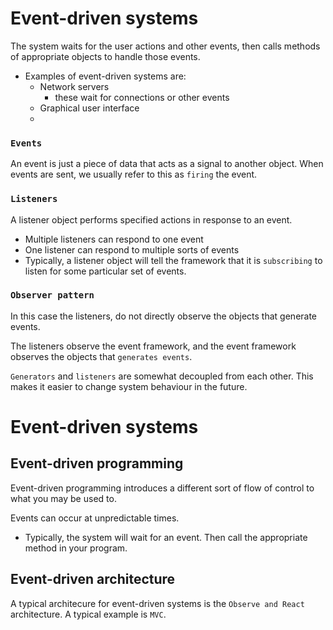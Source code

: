 # Event-driven systems
The system waits for the user actions and other events, then calls methods of appropriate objects to handle those events.
* Examples of event-driven systems are:
  * Network servers
    - these wait for connections or other events
  * Graphical user interface
  * 
### `Events`
An event is just a piece of data that acts as a signal to another object. When events are sent, we usually refer to this as `firing` the event.

### `Listeners`
A listener object performs specified actions in response to an event.
* Multiple listeners can respond to one event
* One listener can respond to multiple sorts of events
* Typically, a listener object will tell the framework that it is `subscribing` to listen for some particular set of events.

### `Observer pattern`
In this case the listeners, do not directly observe the objects that generate events. 

The listeners observe the event framework, and the event framework observes the objects that `generates events`.

`Generators` and `listeners` are somewhat decoupled from each other. This makes it easier to change system behaviour in the future.

# Event-driven systems


## Event-driven programming
Event-driven programming introduces a different sort of flow of control to what you may be used to.

Events can occur at unpredictable times.
* Typically, the system will wait for an event. Then call the appropriate method in your program.

## Event-driven architecture
A typical architecure for event-driven systems is the `Observe and React` architecture. A typical example is `MVC`.